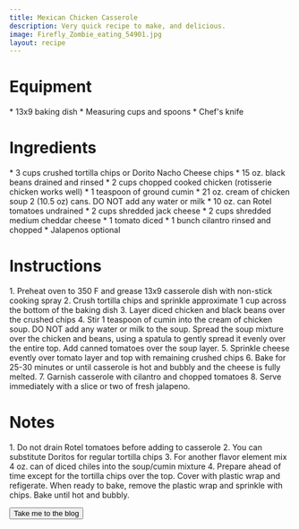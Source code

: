```yaml
---
title: Mexican Chicken Casserole
description: Very quick recipe to make, and delicious.
image: Firefly_Zombie_eating_54901.jpg
layout: recipe
---
```


<h1 class="text-secondary text-3xl my-2">Equipment</h1>
<p class="py-2">
* 13x9 baking dish
* Measuring cups and spoons
* Chef's knife
</p>

<h1 class="text-secondary text-3xl my-2">Ingredients</h1>
<p class="py-2">
* 3 cups crushed tortilla chips or Dorito Nacho Cheese chips
* 15 oz. black beans drained and rinsed
* 2 cups chopped cooked chicken (rotisserie chicken works well)
* 1 teaspoon of ground cumin
* 21 oz. cream of chicken soup 2 (10.5 oz) cans. DO NOT add any water or milk
* 10 oz. can Rotel tomatoes undrained
* 2 cups shredded jack cheese
* 2 cups shredded medium cheddar cheese
* 1 tomato diced
* 1 bunch cilantro rinsed and chopped
* Jalapenos optional
</p>
<h1 class="text-secondary text-3xl my-2">Instructions</h1>
<p class="py-2">
1. Preheat oven to 350 F and grease 13x9 casserole dish with non-stick cooking spray
2. Crush tortilla chips and sprinkle approximate 1 cup across the bottom of the baking dish
3. Layer diced chicken and black beans over the crushed chips
4. Stir 1 teaspoon of cumin into the cream of chicken soup. DO NOT add any water or milk to
the soup. Spread the soup mixture over the chicken and beans, using a spatula to gently spread
it evenly over the entire top. Add canned tomatoes over the soup layer.
5. Sprinkle cheese evently over tomato layer and top with remaining crushed chips
6. Bake for 25-30 minutes or until casserole is hot and bubbly and the cheese is fully melted.
7. Garnish casserole with cilantro and chopped tomatoes
8. Serve immediately with a slice or two of fresh jalapeno.
</p>
<h1 class="text-secondary text-3xl my-2">Notes</h1>
<p class="py-2">
1. Do not drain Rotel tomatoes before adding to casserole
2. You can substitute Doritos for regular tortilla chips
3. For another flavor element mix 4 oz. can of diced chiles into the soup/cumin mixture
4. Prepare ahead of time except for the tortilla chips over the top. Cover with plastic wrap and refigerate.
When ready to bake, remove the plastic wrap and sprinkle with chips. Bake until hot and bubbly.
</p>
<div>
    <a href="/blog_list.html"><button class="btn btn-accent">Take me to the blog</button></a>
</div>
